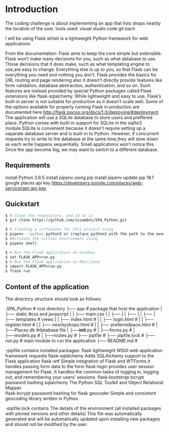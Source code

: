 # Introduction

The coding challenge is about implementing an app that lists shops nearby the location of the user.
tools used:
visual studio code 
git bach

I will be using Flask whish is a lightweight Python framework for web applications 

From the documentation:
Flask aims to keep the core simple but extensible. Flask won’t make many decisions for you, such as what database to use. Those decisions that it does make, such as what templating engine to use,are easy to change. Everything else is up to you, so that Flask can be everything you need and nothing you don’t.
Flask provides the basics for URL routing and page rendering also it doesn't directly provide features like form validation, database abstraction, authentication, and so on. Such features are instead provided by special Python packages called Flask extensions like flask-sqlalchemy.
While lightweight and easy to use, Flask’s built-in server is not suitable for production as it doesn’t scale well. Some of the options available for properly running Flask in production are documented here http://flask.pocoo.org/docs/1.0/deploying/#deployment
The application will use a SQLite database to store users and preffered place. Python comes with built-in support for SQLite in the sqlite3 module.SQLite is convenient because it doesn’t require setting up a separate database server and is built-in to Python. However, if concurrent requests try to write to the database at the same time,they will slow down as each write happens sequentially. Small applications won’t notice this. Once the app become big, we may want to switch to a different database.

## Requirements

install Python 3.6.5
install pipenv using pip install pipenv
update pip 18.1
google places api key https://developers.google.com/places/web-service/get-api-key
## Quickstart

```bash
$ # Clone the respository, and cd to it
$ git clone https://github.com/issambni/SPA_Python.git

$ # Creating a virtualenv for this project using
$ pipenv --python python3 or (replace python3 with the path to the executable installed python)
$ #Activate the virtual environment using
$ pipenv shell

$ # Run the Flask application on windows
$ set FLASK_APP=run.py
$ # Run the Flask application on Mac/linux
$ import FLASK_APP=run.py
$ flask run
```
## Content of the application

The directory structure should look as follows:

.SPA_Python            # root directory 
├── app                  # package that host the application
|     ├── static #css and javascript
|     |          ├── main.css
|     |          ├── 
|     |          ├── 
|     |          ├──
|     ├── templates    # views
|     |          ├── index.html              #
|     |          ├── login.html              #
|     |          ├── register.html           #
|     |          ├── nesrbyshops.html        # 
|     |          ├── preferredpace.html      #
|     ├──Places.db    #database file
|     ├──__init__.py  #
|     ├──forms.py     #
|     ├──models.py    #
|     ├──routes.py    #
├── pipfile             # 
├── pipfile.lock        #
├── run.py            # main module to run the application
├── README.md           #


-pipfile contains installed packages:
flask 
 lightweight WSGI web application framework
requests 
flask-sqlalchemy 
 Adds SQLAlchemy support to the Flask application
flask-wtf
 Simple integration of Flask and WTForms it handles passing form data to the form
flask-login 
 provides user session management for Flask. It handles the common tasks of logging in, logging out, and remembering your users’ sessions.
flask-bootstrap
bcrypt 
 password hashing
sqlalchemy 
 The Python SQL Toolkit and Object Relational Mapper    
flask-bcrypt 
password hashing for flask
 geocoder Simple and consistent geocoding library written in Python

-pipfile.lock 
contains The details of the environment (all installed packages with pinned versions and other details) This file was automatically generated and will be automatically updated upon installing new packages and should not be modified by the user.








